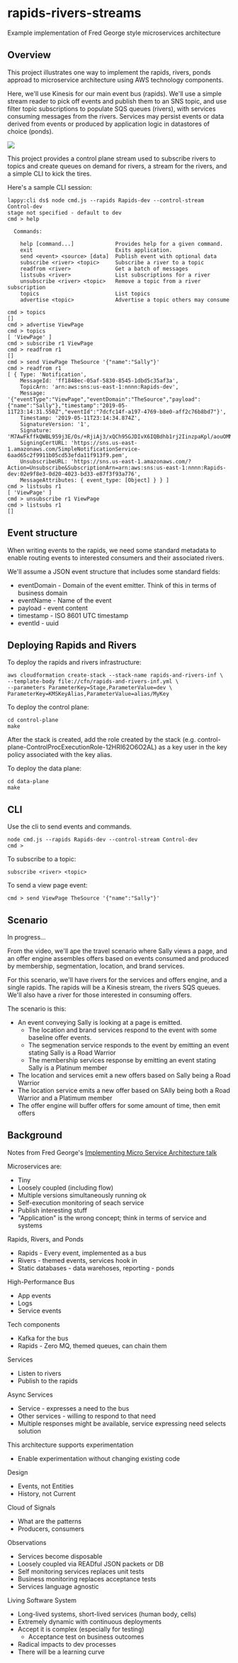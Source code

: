 # rapids-rivers-streams

Example implementation of Fred George style microservices architecture

## Overview

This project illustrates one way to implement the rapids, rivers, ponds approad to microservice architecture using AWS technology components.

Here, we'll use Kinesis for our main event bus (rapids). We'll use a simple stream reader to pick off events and publish them to an SNS topic, and use filter topic subscriptions to populate SQS queues (rivers), with services consuming messages from the rivers. Services may persist events or data derived from events or produced by application logic in datastores of choice (ponds).

![](./rapids-rivers-ponds.png)

This project provides a control plane stream used to subscribe rivers to topics and create queues on demand for rivers, a stream for the rivers, and a simple CLI to kick the tires.

Here's a sample CLI session:

```console
lappy:cli ds$ node cmd.js --rapids Rapids-dev --control-stream Control-dev
stage not specified - default to dev
cmd > help

  Commands:

    help [command...]             Provides help for a given command.
    exit                          Exits application.
    send <event> <source> [data]  Publish event with optional data
    subscribe <river> <topic>     Subscribe a river to a topic
    readfrom <river>              Get a batch of messages
    listsubs <river>              List subscriptions for a river
    unsubscribe <river> <topic>   Remove a topic from a river subscription
    topics                        List topics
    advertise <topic>             Advertise a topic others may consume

cmd > topics
[]
cmd > advertise ViewPage
cmd > topics
[ 'ViewPage' ]
cmd > subscribe r1 ViewPage
cmd > readfrom r1
[]
cmd > send ViewPage TheSource '{"name":"Sally"}'
cmd > readfrom r1
[ { Type: 'Notification',
    MessageId: 'ff1848ec-05af-5830-8545-1dbd5c35af3a',
    TopicArn: 'arn:aws:sns:us-east-1:nnnn:Rapids-dev',
    Message: '{"eventType":"ViewPage","eventDomain":"TheSource","payload":{"name":"Sally"},"timestamp":"2019-05-11T23:14:31.550Z","eventId":"7dcfc14f-a197-4769-b8e0-aff2c76b8bd7"}',
    Timestamp: '2019-05-11T23:14:34.874Z',
    SignatureVersion: '1',
    Signature: 'M7AwFkffkQWBL959j3E/Os/+RjiAj3/xQCh95GJDIvX6IQBdhb1rj2IinzpaKpl/aouOMMUM7oMJe3J7xLdXzIKHhB+hIvj1rfunewCzbBo3fxJZ3ckPEUy/Wlxl42Th/5S1hMHdr6uE9nuDGN6fLMahfcEFcKUVKfAAChengnjWolCvZD3sskc7XxDkRlofru6I1sEWzDRt/v+IBsDAdn46mRCRTNjXfiim3KvpEeExH6Pov1SaJegTgJLv6q8OhRNeWyAHVMudWUtnHHYA5uCu24lOj/iw6xeqnXYAegq6oTaAjIcyxQSNheIB8xXMEQsCoHDBxYFGy0BiC3X4aw==',
    SigningCertURL: 'https://sns.us-east-1.amazonaws.com/SimpleNotificationService-6aad65c2f9911b05cd53efda11f913f9.pem',
    UnsubscribeURL: 'https://sns.us-east-1.amazonaws.com/?Action=Unsubscribe&SubscriptionArn=arn:aws:sns:us-east-1:nnnn:Rapids-dev:02e9f8e3-0d20-4023-bd33-e87f3f93a776',
    MessageAttributes: { event_type: [Object] } } ]
cmd > listsubs r1
[ 'ViewPage' ]
cmd > unsubscribe r1 ViewPage
cmd > listsubs r1
[]
```

## Event structure

When writing events to the rapids, we need some standard metadata to enable routing events to interested consumers and their associated rivers.

We'll assume a JSON event structure that includes some standard fields:

* eventDomain - Domain of the event emitter. Think of this in terms of business domain
* eventName - Name of the event
* payload - event content
* timestamp - ISO 8601 UTC timestamp
* eventId - uuid



## Deploying Rapids and Rivers

To deploy the rapids and rivers infrastructure:

```console
aws cloudformation create-stack --stack-name rapids-and-rivers-inf \
--template-body file://cfn/rapids-and-rivers-inf.yml \
--parameters ParameterKey=Stage,ParameterValue=dev \
ParameterKey=KMSKeyAlias,ParameterValue=alias/MyKey
```
To deploy the control plane:

```console
cd control-plane
make
```

After the stack is created, add the role created by the stack (e.g. control-plane-ControlProcExecutionRole-12HRI62O6O2AL) as a key user in the key policy associated with the key alias.

To deploy the data plane:

```console
cd data-plane
make
```

## CLI

Use the cli to send events and commands.

```console
node cmd.js --rapids Rapids-dev --control-stream Control-dev
cmd >
```

To subscribe to a topic:

```console
subscribe <river> <topic>
```

To send a view page event:

```console
cmd > send ViewPage TheSource '{"name":"Sally"}'
```

## Scenario

In progress...

From the video, we'll ape the travel scenario where Sally views a page, and an offer engine assembles offers based on events consumed and produced by membership, segmentation, location, and brand services.

For this scenario, we'll have rivers for the services and offers engine, and a single rapids. The rapids will be a Kinesis stream, the rivers SQS queues. We'll also have a river for those interested in consuming offers.

The scenario is this:

* An event conveying Sally is looking at a page is emitted.
    * The location and brand services respond to the event with some baseline offer events. 
    * The segmenation service responds to the event by emitting an event stating Sally is a Road Warrior
    * The membership services response by emitting an event stating Sally is a Platinum member
* The location and services emit a new offers based on Sally being a Road Warrior
* The location service emits a new offer based on SAlly being both a Road Warrior and a Platimum member
* The offer engine will buffer offers for some amount of time, then emit offers

## Background

Notes from Fred George's [Implementing Micro Service Architecture talk](https://vimeo.com/79866979)

Microservices are:

* Tiny
* Loosely coupled (including flow)
* Multiple versions simultaneously running ok
* Self-execution monitoring of seach service
* Publish interesting stuff
* "Application" is the wrong concept; think in terms of service and systems

Rapids, Rivers, and Ponds

* Rapids - Every event, implemented as a bus
* Rivers - themed events, services hook in
* Static databases - data warehoses, reporting - ponds

High-Performance Bus

* App events
* Logs
* Service events

Tech components

* Kafka for the bus
* Rapids - Zero MQ, themed queues, can chain them

Services

* Listen to rivers
* Publish to the rapids

Async Services

* Service - expresses a need to the bus
* Other services - willing to respond to that need
* Multiple responses might be available, service expressing need selects solution

This architecture supports experimentation

* Enable experimentation without changing existing code

Design
* Events, not Entities
* History, not Current

Cloud of Signals

* What are the patterns
* Producers, consumers

Observations

* Services become disposable
* Loosely coupled via READful JSON packets or DB
* Self monitoring services replaces unit tests
* Business monitoring replaces acceptance tests
* Services language agnostic

Living Software System

* Long-lived systems, short-lived services (human body, cells)
* Extremely dynamic with continuous deployments
* Accept it is complex (especially for testing)
    * Acceptance test on business outcomes
* Radical impacts to dev processes
* There will be a learning curve